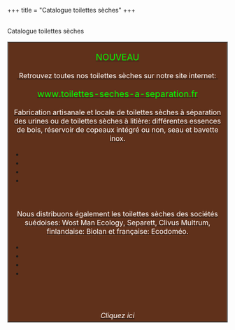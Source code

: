 +++
title = "Catalogue toilettes sèches"
+++
<br />
 <br />
   <div class="title-01 uppercase">
    <a>Catalogue toilettes sèches</a>
  </div>
<div class="part900">
  <table style="background-color: #60311b;" border="1" align="center">
<tbody>
<tr>
<td style="text-align: center;"><span style="color: #ffffff;"><br /><a href="http://toilettes-seches-a-separation.fr/"><span style="color: #00ff00; font-size: 20px;">NOUVEAU</span></a></span><a href="http://toilettes-seches-a-separation.fr/"><br /><br /><span style="color: #ffffff;">&nbsp;Retrouvez toutes nos toilettes sèches sur notre site internet:</span>&nbsp; <br /><br /><span style="color: #00ff00; font-size: 20px;">www.toilettes-seches-a-separation.fr</span><br /><br /><span style="color: #ffffff;">Fabrication artisanale et locale de toilettes sèches à séparation des urines ou de toilettes sèches à litière: différentes essences de bois, réservoir de copeaux intégré ou non, seau et bavette inox.</span><br /><div align="center"><ul id="GalleryThList"><li><span id="galleryItem"><a href="javascript:void(0)" onClick="javascript:pop_view('index.php?supermode=gallery_view&previewm=1&a=Hydroterra_Toilettes_seches&amp;image=140404102516_100_3736.jpg','','426','569');"><img src="/img/140404102516_100_3736.jpg" border="0" title="" alt="" /></a></span></li><li><span id="galleryItem"><a href="javascript:void(0)" onClick="javascript:pop_view('index.php?supermode=gallery_view&previewm=1&a=Hydroterra_Toilettes_seches&amp;image=140404102516_100_3369.jpg','','426','569');"><img src="/img/140404102516_100_3369.jpg" border="0" title="" alt="" /></a></span></li><li><span id="galleryItem"><a href="javascript:void(0)" onClick="javascript:pop_view('index.php?supermode=gallery_view&previewm=1&a=Hydroterra_Toilettes_seches&amp;image=140404102516_100_3561.jpg','','426','569');"><img src="/img/140404102516_100_3561.jpg" border="0" title="" alt="" /></a></span></li><li><span id="galleryItem"><a href="javascript:void(0)" onClick="javascript:pop_view('index.php?supermode=gallery_view&previewm=1&a=Hydroterra_Toilettes_seches&amp;image=140404102517_100_3626.jpg','','426','569');"><img src="/img/140404102517_100_3626.jpg" border="0" title="" alt="" /></a></span></li></ul><div style="clear:both;height:1px;">&nbsp;</div></div><br /><br /></a><a href="http://toilettes-seches-a-separation.fr/"><span style="color: #ffffff;">Nous distribuons également les toilettes sèches des sociétés suédoises: Wost Man Ecology, Separett, Clivus Multrum, finlandaise: Biolan et française: Ecodoméo.</span><br /><div align="center"><ul id="GalleryThList"><li><span id="galleryItem"><a href="javascript:void(0)" onClick="javascript:pop_view('index.php?supermode=gallery_view&previewm=1&a=Toilettes_seches_a_separation&amp;image=140404101810_biolan_sep.jpg','','123','184');"><img src="/img/140404101810_biolan_sep.jpg" border="0" title="" alt="" /></a></span></li><li><span id="galleryItem"><a href="javascript:void(0)" onClick="javascript:pop_view('index.php?supermode=gallery_view&previewm=1&a=Toilettes_seches_a_separation&amp;image=140404101810_cl400_clivus.jpg','','250','333');"><img src="/img/140404101810_cl400_clivus.jpg" border="0" title="" alt="" /></a></span></li><li><span id="galleryItem"><a href="javascript:void(0)" onClick="javascript:pop_view('index.php?supermode=gallery_view&previewm=1&a=Toilettes_seches_a_separation&amp;image=140404101810_wost_man_conteneur.png','','779','584');"><img src="/img/140404101810_wost_man_conteneur.png" border="0" title="" alt="" /></a></span></li><li><span id="galleryItem"><a href="javascript:void(0)" onClick="javascript:pop_view('index.php?supermode=gallery_view&previewm=1&a=Toilettes_seches_a_separation&amp;image=140404101810_la-mai_3.jpg','','566','568');"><img src="/img/140404101810_la-mai_3.jpg" border="0" title="" alt="" /></a></span></li></ul><div style="clear:both;height:1px;">&nbsp;</div></div><br /><br /><br /></a><a href="http://toilettes-seches-a-separation.fr/"><em><span style="color: #ffffff;">Cliquez ici</span></em></a><br /></td>
</tr>
</tbody>
</table>
</strong></p>
 </div> 